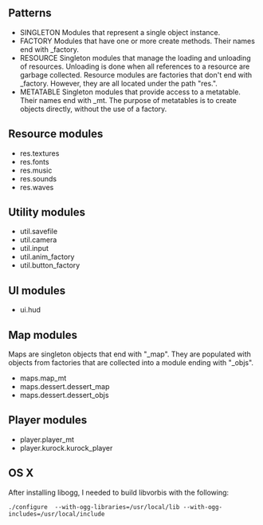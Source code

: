 ## Patterns

* SINGLETON Modules that represent a single object instance.
* FACTORY   Modules that have one or more create methods. Their names end with _factory.
* RESOURCE  Singleton modules that manage the loading and unloading of resources.
            Unloading is done when all references to a resource are garbage collected.
            Resource modules are factories that don't end with _factory.  However, they
            are all located under the path "res.".
* METATABLE Singleton modules that provide access to a metatable.  Their names end with _mt.
            The purpose of metatables is to create objects directly, without the use of a factory.

## Resource modules

* res.textures
* res.fonts
* res.music
* res.sounds
* res.waves

## Utility modules

* util.savefile
* util.camera
* util.input
* util.anim_factory  
* util.button_factory

## UI modules

* ui.hud

## Map modules

Maps are singleton objects that end with "_map". They are populated
with objects from factories that are collected into a module
ending with "_objs".

* maps.map_mt
* maps.dessert.dessert_map 
* maps.dessert.dessert_objs  

## Player modules

* player.player_mt
* player.kurock.kurock_player

## OS X

After installing libogg, I needed to build libvorbis with the following:

~~~
./configure  --with-ogg-libraries=/usr/local/lib --with-ogg-includes=/usr/local/include
~~~

